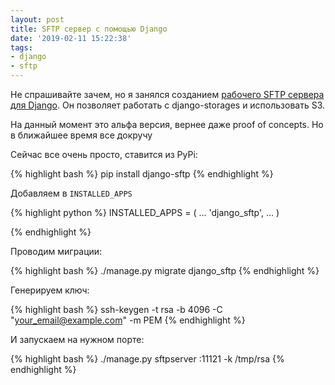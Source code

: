 ```yaml
---
layout: post
title: SFTP сервер с помощью Django
date: '2019-02-11 15:22:38'
tags:
- django
- sftp
---
```


Не спрашивайте зачем, но я занялся созданием [рабочего SFTP сервера для Django](https://github.com/vahaah/django-sftp). Он позволяет работать с django-storages и использовать S3.

На данный момент это альфа версия, вернее даже proof of concepts. Но в ближайшее время все докручу

<!--more-->

Сейчас все очень просто, ставится из PyPi:

{% highlight bash %}
pip install django-sftp
{% endhighlight %}

Добавляем в `INSTALLED_APPS`

{% highlight python %}
INSTALLED_APPS = (
        ...
        'django_sftp',
        ...
    )

{% endhighlight %}

Проводим миграции:

{% highlight bash %}
./manage.py migrate django_sftp
{% endhighlight %}

Генерируем ключ:

{% highlight bash %}
ssh-keygen -t rsa -b 4096 -C "your_email@example.com" -m PEM
{% endhighlight %}

И запускаем на нужном порте:

{% highlight bash %}
./manage.py sftpserver :11121 -k /tmp/rsa
{% endhighlight %}